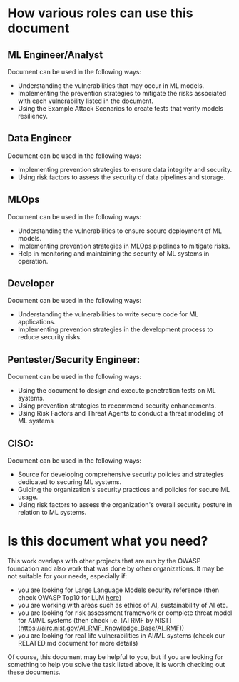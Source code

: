 # How various roles can use this document

## ML Engineer/Analyst
Document can be used in the following ways:
   - Understanding the vulnerabilities that may occur in ML models.
   - Implementing the prevention strategies to mitigate the risks associated with each vulnerability listed in the document.
   - Using the Example Attack Scenarios to create tests that verify models resiliency.
## Data Engineer
Document can be used in the following ways:
   - Implementing prevention strategies to ensure data integrity and security.
   - Using risk factors to assess the security of data pipelines and storage.
## MLOps
Document can be used in the following ways:
   - Understanding the vulnerabilities to ensure secure deployment of ML models.
   - Implementing prevention strategies in MLOps pipelines to mitigate risks.
   - Help in monitoring and maintaining the security of ML systems in operation.
## Developer
Document can be used in the following ways:
   - Understanding the vulnerabilities to write secure code for ML applications.
   - Implementing prevention strategies in the development process to reduce security risks.
## Pentester/Security Engineer:
Document can be used in the following ways:
   - Using the document to design and execute penetration tests on ML systems.
   - Using prevention strategies to recommend security enhancements.
- Using Risk Factors and Threat Agents to conduct a threat modeling of ML systems
## CISO:
Document can be used in the following ways:
   - Source for developing comprehensive security policies and strategies dedicated to securing ML systems.
   - Guiding the organization's security practices and policies for secure ML usage.
   - Using risk factors to assess the organization's overall security posture in relation to ML systems.

# Is this document what you need?

This work overlaps with other projects that are run by the OWASP foundation and also work that was done by other organizations. It may be not suitable for your needs, especially if:
- you are looking for Large Language Models security reference (then check OWASP Top10 for LLM [here](https://owasp.org/www-project-top-10-for-large-language-model-applications/)) 
- you are working with areas such as ethics of AI, sustainability of AI etc. 
- you are looking for risk assessment framework or complete threat model for AI/ML systems (then check i.e. [AI RMF by NIST] (https://airc.nist.gov/AI_RMF_Knowledge_Base/AI_RMF))
- you are looking for real life vulnerabilities in AI/ML systems (check our RELATED.md document for more details) 

Of course, this document may be helpful to you, but if you are looking for something to help you solve the task listed above, it is worth checking out these documents.



